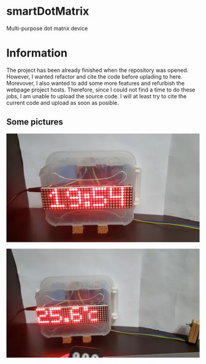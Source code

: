 # smartDotMatrix
Multi-purpose dot matrix device
# Information
The project has been already finished when the repository was opened. However, I wanted refactor and cite the code before uplading to here. Morevover, I also wanted to add some more features and refurbish the webpage project hosts. Therefore, since I could not find a time to do these jobs, I am unable to upload the source code. I will at least try to cite the current code and upload as soon as posible.

## Some pictures

<img src="https://github.com/Mehmet-Emre-Dogan/smartDotMatrix/blob/main/clock.png"> </img>

<img src="https://github.com/Mehmet-Emre-Dogan/smartDotMatrix/blob/main/temperature.png"> </img>


